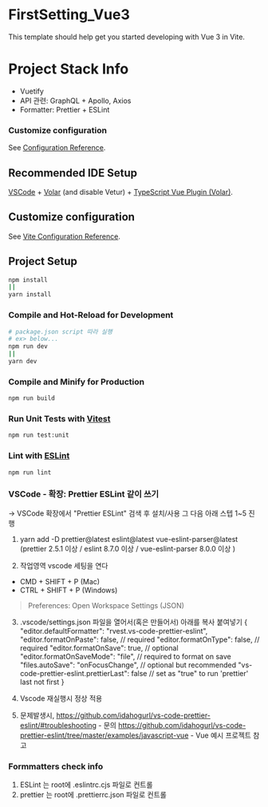 # FirstSetting_Vue3

This template should help get you started developing with Vue 3 in Vite.

# Project Stack Info

- Vuetify
- API 관련: GraphQL + Apollo, Axios
- Formatter: Prettier + ESLint

### Customize configuration

See [Configuration Reference](https://vitejs.dev/config/).

## Recommended IDE Setup

[VSCode](https://code.visualstudio.com/) + [Volar](https://marketplace.visualstudio.com/items?itemName=Vue.volar) (and disable Vetur) + [TypeScript Vue Plugin (Volar)](https://marketplace.visualstudio.com/items?itemName=Vue.vscode-typescript-vue-plugin).

## Customize configuration

See [Vite Configuration Reference](https://vitejs.dev/config/).

## Project Setup

```sh
npm install
||
yarn install
```

### Compile and Hot-Reload for Development

```sh
# package.json script 따라 실행
# ex> below...
npm run dev
||
yarn dev
```

### Compile and Minify for Production

```sh
npm run build
```

### Run Unit Tests with [Vitest](https://vitest.dev/)

```sh
npm run test:unit
```

### Lint with [ESLint](https://eslint.org/)

```sh
npm run lint
```

### VSCode - 확장: Prettier ESLint 같이 쓰기
→ VSCode 확장에서 "Prettier ESLint" 검색 후 설치/사용 그 다음 아래 스텝 1~5 진행

1. yarn add -D prettier@latest eslint@latest vue-eslint-parser@latest
   (prettier 2.5.1 이상 / eslint 8.7.0 이상 / vue-eslint-parser 8.0.0 이상 )

2. 작업영역 vscode 세팅을 연다

- CMD + SHIFT + P (Mac)
- CTRL + SHIFT + P (Windows)

> Preferences: Open Workspace Settings (JSON)

3. .vscode/settings.json 파일을 열어서(혹은 만들어서) 아래를 복사 붙여넣기
   {
   "editor.defaultFormatter": "rvest.vs-code-prettier-eslint",
   "editor.formatOnPaste": false, // required
   "editor.formatOnType": false, // required
   "editor.formatOnSave": true, // optional
   "editor.formatOnSaveMode": "file", // required to format on save
   "files.autoSave": "onFocusChange", // optional but recommended
   "vs-code-prettier-eslint.prettierLast": false // set as "true" to run 'prettier' last not first
   }

4. Vscode 재실행시 정상 적용

5. 문제발생시,
   https://github.com/idahogurl/vs-code-prettier-eslint/#troubleshooting - 문의
   https://github.com/idahogurl/vs-code-prettier-eslint/tree/master/examples/javascript-vue - Vue 예시 프로젝트
   참고

### Formmatters check info

1. ESLint 는 root에 .eslintrc.cjs 파일로 컨트롤
2. prettier 는 root에 .prettierrc.json 파일로 컨트롤
